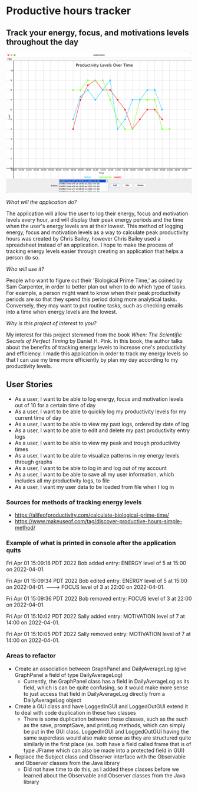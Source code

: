 # Productive hours tracker

## Track your energy, focus, and motivations levels throughout the day

![Example](./productive-hours-example.png)

*What will the application do?*

The application will allow the user to log their energy, focus and motivation levels every hour,
and will display their peak energy periods and the time when the user's energy levels are at their lowest. This method 
of logging energy, focus and motivation levels as a way to calculate peak productivity hours was created by Chris 
Bailey, however Chris Bailey used a spreadsheet instead of an application. I hope to make the process of tracking energy
levels easier through creating an application that helps a person do so.

*Who will use it?*

People who want to figure out their 'Biological Prime Time,' as coined by Sam Carpenter, in order to better plan out 
when to do which type of tasks. For example, a person might want to know when their peak productivity periods are
so that they spend this period doing more analytical tasks. Conversely, they may want to put routine tasks, 
such as checking emails into a time when energy levels are the lowest.

*Why is this project of interest to you?*

My interest for this project stemmed from the book *When: The Scientific Secrets of Perfect Timing* by Daniel H. Pink.
In this book, the author talks about the benefits of tracking energy levels to increase one's productivity and efficiency. 
I made this application in order to track my energy levels so that I can use my time more efficiently by plan my day according 
to my productivity levels.

## User Stories
- As a user, I want to be able to log energy, focus and motivation levels out of 10 for a certain time of day
- As a user, I want to be able to quickly log my productivity levels for my current time of day
- As a user, I want to be able to view my past logs, ordered by date of log
- As a user, I want to be able to edit and delete my past productivity entry logs
- As a user, I want to be able to view my peak and trough productivity times
- As a user, I want to be able to visualize patterns in my energy levels through graphs
- As a user, I want to be able to log in and log out of my account 
- As a user, I want to be able to save all my user information, which includes all my productivity logs, to file 
- As a user, I want my user data to be loaded from file when I log in

### Sources for methods of tracking energy levels
- https://alifeofproductivity.com/calculate-biological-prime-time/
- https://www.makeuseof.com/tag/discover-productive-hours-simple-method/

### Example of what is printed in console after the application quits
Fri Apr 01 15:09:18 PDT 2022
Bob added entry: ENERGY level of 5 at 15:00 on 2022-04-01.

Fri Apr 01 15:09:34 PDT 2022
Bob edited entry:
ENERGY level of 5 at 15:00 on 2022-04-01. –––>
FOCUS level of 3 at 22:00 on 2022-04-01.

Fri Apr 01 15:09:36 PDT 2022
Bob removed entry: FOCUS level of 3 at 22:00 on 2022-04-01.

Fri Apr 01 15:10:02 PDT 2022
Sally added entry: MOTIVATION level of 7 at 14:00 on 2022-04-01.

Fri Apr 01 15:10:05 PDT 2022
Sally removed entry: MOTIVATION level of 7 at 14:00 on 2022-04-01.

### Areas to refactor
- Create an association between GraphPanel and DailyAverageLog (give GraphPanel a field of type DailyAverageLog)
  - Currently, the GraphPanel class has a field in DailyAverageLog as its field, which is can be
    quite confusing, so it would make more sense to just access that field in DailyAverageLog directly from a 
  DailyAverageLog object
- Create a GUI class and have LoggedInGUI and LoggedOutGUI extend it to deal with code duplication in these two classes
  - There is some duplication between these classes, such as the such as the save, promptSave, and printLog methods, 
  which can simply be put in the GUI class. LoggedInGUI and LoggedOutGUI having the same superclass would also make
  sense as they are structured quite similarly in the first place (ex. both have a field called frame that is of type
 JFrame which can also be made into a protected field in GUI)
- Replace the Subject class and Observer interface with the Observable and Observer classes from the Java library
  - Did not have time to do this, as I added these classes before we learned about the Observable and Observer classes
  from the Java library
